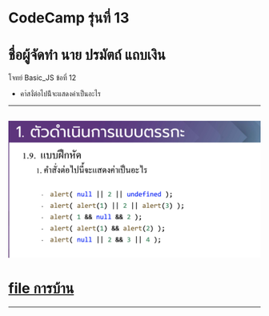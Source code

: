 # CodeCamp รุ่นที่ 13

# **ชื่อผู้จัดทำ นาย ปรมัตถ์ แถบเงิน**

โจทย์ Basic_JS ข้อที่ 12
- คาํสงั่ต่อไปน้ีจะแสดงค่าเป็นอะไร
---
![picpra gob](pic12.png)
---
# [file การบ้าน](basicJS12.html)
---